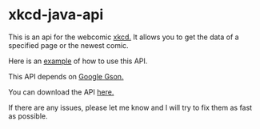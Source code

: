 # xkcd-java-api

This is an api for the webcomic [xkcd.](xkcd.com) It allows you to get the data of a specified page or the newest comic.

Here is an [example](https://github.com/RuyiLi/xkcd-java-api/blob/master/src/me/ruyili/test/Test.java) of how to use this API.

This API depends on [Google Gson.](https://github.com/google/gson)

You can download the API [here.](http://ruyili.github.io/xkcd-java-api.jar)

If there are any issues, please let me know and I will try to fix them as fast as possible.
